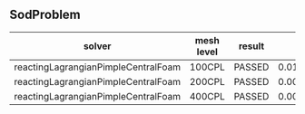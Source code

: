 SodProblem
---------------------

|solver|mesh level|result|rho|U |p |e |
|------|----------|------|---|--|--|--|
|reactingLagrangianPimpleCentralFoam|100CPL|PASSED|0.011778563750000009|0.025025854707666727|0.010316728750000012|0.04661813374999997|
|reactingLagrangianPimpleCentralFoam|200CPL|PASSED|0.007179503749999998|0.013498356941067501|0.005886196249999998|0.029197428750000008|
|reactingLagrangianPimpleCentralFoam|400CPL|PASSED|0.004436153750000007|0.007236570998397274|0.00334473625|0.01868844124999994|
